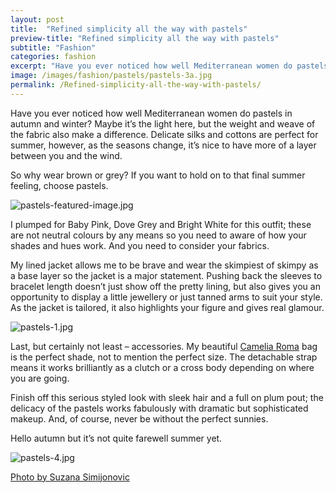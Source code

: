 ```yaml
---
layout: post
title:  "Refined simplicity all the way with pastels"
preview-title: "Refined simplicity all the way with pastels"
subtitle: "Fashion"
categories: fashion
excerpt: "Have you ever noticed how well Mediterranean women do pastels in autumn and winter? Maybe it’s the light here, but the weight and weave of the fabric" 
image: /images/fashion/pastels/pastels-3a.jpg
permalink: /Refined-simplicity-all-the-way-with-pastels/
---
```

Have you ever noticed how well Mediterranean women do pastels in autumn and winter? Maybe it’s the light here, but the weight and weave of the fabric also make a difference. Delicate silks and cottons are perfect for summer, however, as the seasons change, it’s nice to have  more of a layer between you and the wind.

So why wear brown or grey? If you want to hold on to that final summer feeling, choose pastels.

<img src="{{ '/images/fashion/pastels/pastels-featured-image.jpg' | prepend: SourceUrl }}" alt="pastels-featured-image.jpg">

I plumped for Baby Pink, Dove Grey and Bright White for this outfit; these are not neutral colours by any means so you need to aware of how your shades  and hues work. And you need to consider your fabrics.

My lined jacket allows me to be brave and wear the skimpiest of skimpy as a base layer so the jacket is a major statement. Pushing back the sleeves to bracelet length doesn’t just show off the pretty lining, but also gives you an opportunity to display a little jewellery or just tanned arms to suit your style. As the jacket is tailored, it also highlights your figure and gives real glamour.

<img src="{{ '/images/fashion/pastels/pastels-1.jpg' | prepend: SourceUrl }}" alt="pastels-1.jpg">

Last, but certainly not least – accessories. My beautiful <a href="https://www.cameliaroma.com/en/" target="_blank">Camelia Roma</a> bag is the perfect shade, not to mention the perfect size. The detachable strap means it works brilliantly as a clutch or a cross body depending on where you are going.

<div class="row no-gutters">
    <div class="col-md-6 col-sm-12">
        <div class="post-left-image" style="background: url(../images/fashion/pastels/pastels-3a.jpg) no-repeat; background-size: cover; margin-right: 0.5rem; max-height: 630px !important"></div>
    </div>
    <div class="col-md-6 col-sm-12">
        <div class="post-right-image" style="background: url(../images/fashion/pastels/pastels-2.jpg) no-repeat; background-size: cover; margin-left: 0.5rem; max-height: 630px !important"></div>
    </div>
</div>

Finish off this serious styled look with sleek hair and a full on plum pout; the delicacy of the pastels works fabulously with dramatic but sophisticated makeup. And, of course, never be without the perfect sunnies.

Hello autumn but it’s not quite farewell summer yet. 

<div class="row justify-content-center">
<div class="col">
    <img src="{{ '/images/fashion/pastels/pastels-4.jpg' | prepend: SourceUrl }}" alt="pastels-4.jpg">
    <p class="font-xs image-credit-dark"><a href="https://www.instagram.com/suzypap_/" target="_blank">Photo by Suzana Simijonovic</a></p>
</div>
</div>
<div class="divider-sm"></div>
